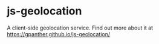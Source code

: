 # js-geolocation

A client-side geolocation service. Find out more about it at https://gpanther.github.io/js-geolocation/
